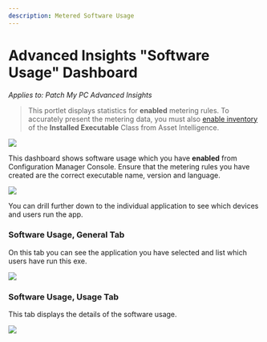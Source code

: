 ```yaml
---
description: Metered Software Usage
---
```


# Advanced Insights "Software Usage" Dashboard

_Applies to: Patch My PC Advanced Insights_

> This portlet displays statistics for **enabled** metering rules. To accurately present the metering data, you must also [enable inventory](https://learn.microsoft.com/en-us/mem/configmgr/core/clients/manage/asset-intelligence/configuring-asset-intelligence#to-enable-asset-intelligence-hardware-inventory-reporting-classes-from-the-asset-intelligence-home-page) of the **Installed Executable** Class from Asset Intelligence.

![](../../../.gitbook/assets/image-\(2153\).png)

This dashboard shows software usage which you have **enabled** from Configuration Manager Console. Ensure that the metering rules you have created are the correct executable name, version and language.

![](../../../.gitbook/assets/image-\(2178\).png)

You can drill further down to the individual application to see which devices and users run the app.

### Software Usage, General Tab

On this tab you can see the application you have selected and list which users have run this exe.

![](../../../.gitbook/assets/image-\(2154\).png)

### Software Usage, Usage Tab

This tab displays the details of the software usage.

![](../../../.gitbook/assets/image-\(2155\).png)
